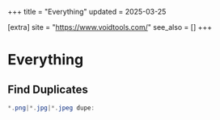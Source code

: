 +++
title = "Everything"
updated = 2025-03-25

[extra]
site = "https://www.voidtools.com/"
see_also = []
+++

# Everything

## Find Duplicates

```powershell
*.png|*.jpg|*.jpeg dupe:
```